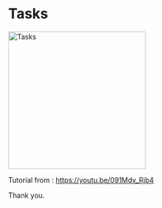 # Tasks

<img width="278" alt="Tasks" src="https://user-images.githubusercontent.com/3993516/125183755-3b450f80-e243-11eb-844b-385bb24ce82e.png">

Tutorial from : https://youtu.be/091Mdv_Rjb4

Thank you.
